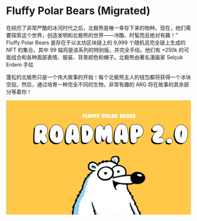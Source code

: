 # Fluffy Polar Bears (Migrated)



在经历了非常严酷的冰河时代之后，北极熊是唯一幸存下来的物种。现在，他们需要探索这个世界，创造发明和北极熊的世界——冷酷、时髦而且绝对有趣！” Fluffy Polar Bears 是存在于以太坊区块链上的 9,999 个随机且完全链上生成的 NFT 的集合。其中 99 幅将是该系列的特别版，并完全手绘。他们有 +250k 的可能组合和各种面部表情、服装、背景颜色和帽子。北极熊由著名漫画家 Selçuk Erdem 手绘

蓬松的北极熊只是一个伟大故事的开始！每个北极熊主人的钱包都将获得一个冰块空投。然后，通过培育一种完全不同的生物，非常有趣的 ARG 将在故事的其余部分等着你！

![nft](02.png)
